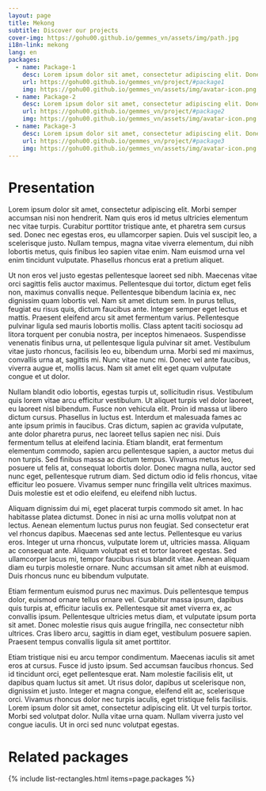 ```yaml
---
layout: page
title: Mekong
subtitle: Discover our projects
cover-img: https://gohu00.github.io/gemmes_vn/assets/img/path.jpg
i18n-link: mekong
lang: en
packages:
  - name: Package-1
    desc: Lorem ipsum dolor sit amet, consectetur adipiscing elit. Donec sed sapien dignissim, consectetur tellus ultrices, ultricies orci.
    url: https://gohu00.github.io/gemmes_vn/project/#package1
    img: https://gohu00.github.io/gemmes_vn/assets/img/avatar-icon.png
  - name: Package-2
    desc: Lorem ipsum dolor sit amet, consectetur adipiscing elit. Donec sed sapien dignissim, consectetur tellus ultrices, ultricies orci.
    url: https://gohu00.github.io/gemmes_vn/project/#package2
    img: https://gohu00.github.io/gemmes_vn/assets/img/avatar-icon.png
  - name: Package-3
    desc: Lorem ipsum dolor sit amet, consectetur adipiscing elit. Donec sed sapien dignissim, consectetur tellus ultrices, ultricies orci.
    url: https://gohu00.github.io/gemmes_vn/project/#package3
    img: https://gohu00.github.io/gemmes_vn/assets/img/avatar-icon.png
---
```






<h1> Presentation </h1>
<p>Lorem ipsum dolor sit amet, consectetur adipiscing elit. Morbi semper accumsan nisi non hendrerit. Nam quis eros id metus ultricies elementum nec vitae turpis. Curabitur porttitor tristique ante, et pharetra sem cursus sed. Donec nec egestas eros, eu ullamcorper sapien. Duis vel suscipit leo, a scelerisque justo. Nullam tempus, magna vitae viverra elementum, dui nibh lobortis metus, quis finibus leo sapien vitae enim. Nam euismod urna vel enim tincidunt vulputate. Phasellus rhoncus erat a pretium aliquet. </p>
<p>Ut non eros vel justo egestas pellentesque laoreet sed nibh. Maecenas vitae orci sagittis felis auctor maximus. Pellentesque dui tortor, dictum eget felis non, maximus convallis neque. Pellentesque bibendum lacinia ex, nec dignissim quam lobortis vel. Nam sit amet dictum sem. In purus tellus, feugiat eu risus quis, dictum faucibus ante. Integer semper eget lectus et mattis. Praesent eleifend arcu sit amet fermentum varius. Pellentesque pulvinar ligula sed mauris lobortis mollis. Class aptent taciti sociosqu ad litora torquent per conubia nostra, per inceptos himenaeos. Suspendisse venenatis finibus urna, ut pellentesque ligula pulvinar sit amet. Vestibulum vitae justo rhoncus, facilisis leo eu, bibendum urna. Morbi sed mi maximus, convallis urna at, sagittis mi. Nunc vitae nunc mi. Donec vel ante faucibus, viverra augue et, mollis lacus. Nam sit amet elit eget quam vulputate congue et ut dolor. </p>
<p>Nullam blandit odio lobortis, egestas turpis ut, sollicitudin risus. Vestibulum quis lorem vitae arcu efficitur vestibulum. Ut aliquet turpis vel dolor laoreet, eu laoreet nisl bibendum. Fusce non vehicula elit. Proin id massa ut libero dictum cursus. Phasellus in luctus est. Interdum et malesuada fames ac ante ipsum primis in faucibus. Cras dictum, sapien ac gravida vulputate, ante dolor pharetra purus, nec laoreet tellus sapien nec nisi. Duis fermentum tellus at eleifend lacinia. Etiam blandit, erat fermentum elementum commodo, sapien arcu pellentesque sapien, a auctor metus dui non turpis. Sed finibus massa ac dictum tempus. Vivamus metus leo, posuere ut felis at, consequat lobortis dolor. Donec magna nulla, auctor sed nunc eget, pellentesque rutrum diam. Sed dictum odio id felis rhoncus, vitae efficitur leo posuere. Vivamus semper nunc fringilla velit ultrices maximus. Duis molestie est et odio eleifend, eu eleifend nibh luctus. </p>
<p>Aliquam dignissim dui mi, eget placerat turpis commodo sit amet. In hac habitasse platea dictumst. Donec in nisi ac urna mollis volutpat non at lectus. Aenean elementum luctus purus non feugiat. Sed consectetur erat vel rhoncus dapibus. Maecenas sed ante lectus. Pellentesque eu varius eros. Integer ut urna rhoncus, vulputate lorem ut, ultricies massa. Aliquam ac consequat ante. Aliquam volutpat est et tortor laoreet egestas. Sed ullamcorper lacus mi, tempor faucibus risus blandit vitae. Aenean aliquam diam eu turpis molestie ornare. Nunc accumsan sit amet nibh at euismod. Duis rhoncus nunc eu bibendum vulputate. </p>
<p>Etiam fermentum euismod purus nec maximus. Duis pellentesque tempus dolor, euismod ornare tellus ornare vel. Curabitur massa ipsum, dapibus quis turpis at, efficitur iaculis ex. Pellentesque sit amet viverra ex, ac convallis ipsum. Pellentesque ultricies metus diam, et vulputate ipsum porta sit amet. Donec molestie risus quis augue fringilla, nec consectetur nibh ultrices. Cras libero arcu, sagittis in diam eget, vestibulum posuere sapien. Praesent tempus convallis ligula sit amet porttitor. </p>
<p>Etiam tristique nisi eu arcu tempor condimentum. Maecenas iaculis sit amet eros at cursus. Fusce id justo ipsum. Sed accumsan faucibus rhoncus. Sed id tincidunt orci, eget pellentesque erat. Nam molestie facilisis elit, ut dapibus quam luctus sit amet. Ut risus dolor, dapibus ut scelerisque non, dignissim et justo. Integer et magna congue, eleifend elit ac, scelerisque orci. Vivamus rhoncus dolor nec turpis iaculis, eget tristique felis facilisis. Lorem ipsum dolor sit amet, consectetur adipiscing elit. Ut vel turpis tortor. Morbi sed volutpat dolor. Nulla vitae urna quam. Nullam viverra justo vel congue iaculis. Ut in orci sed nunc volutpat egestas. </p>

<h1> Related packages</h1>
{% include list-rectangles.html items=page.packages %}